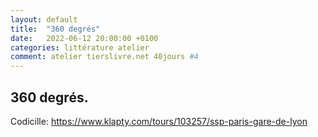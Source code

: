 ```yaml
---
layout: default
title:  "360 degrés"
date:   2022-06-12 20:00:00 +0100
categories: littérature atelier
comment: atelier tierslivre.net 40jours #4
---
```


## 360 degrés.




Codicille: https://www.klapty.com/tours/103257/ssp-paris-gare-de-lyon
